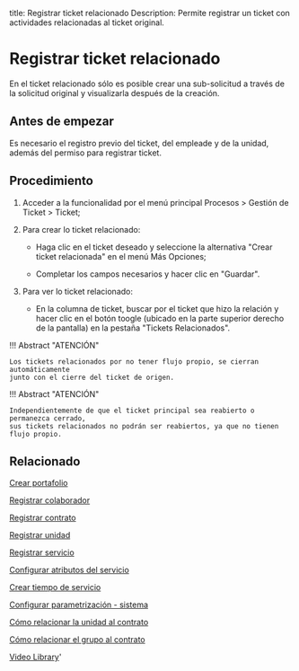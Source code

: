title:  Registrar ticket relacionado
Description: Permite registrar un ticket con actividades relacionadas al ticket original.
# Registrar ticket relacionado

En el ticket relacionado sólo es posible crear una sub-solicitud a través de la solicitud original y visualizarla después de la creación.

Antes de empezar
----------------

Es necesario el registro previo del ticket, del empleade y de la unidad, además
del permiso para registrar ticket.

Procedimiento
-------------

1.  Acceder a la funcionalidad por el menú principal Procesos \> Gestión de
    Ticket \> Ticket;

2.  Para crear lo ticket relacionado:

    -   Haga clic en el ticket deseado y seleccione la alternativa "Crear
        ticket relacionada" en el menú Más Opciones;

    -   Completar los campos necesarios y hacer clic en "Guardar".

3.  Para ver lo ticket relacionado:

    -   En la columna de ticket, buscar por el ticket que hizo la relación y
        hacer clic en el botón toogle (ubicado en la parte superior derecho
        de la pantalla) en la pestaña "Tickets Relacionados".


!!! Abstract "ATENCIÓN"

    Los tickets relacionados por no tener flujo propio, se cierran automáticamente
    junto con el cierre del ticket de origen.

!!! Abstract "ATENCIÓN"

    Independientemente de que el ticket principal sea reabierto o permanezca cerrado,
    sus tickets relacionados no podrán ser reabiertos, ya que no tienen flujo propio.

Relacionado
-----------

[Crear portafolio](/es-es/citsmart-platform-9/processes/portfolio-and-catalog/use/create-the-portfolio.html)

[Registrar colaborador](/es-es/citsmart-platform-9/initial-settings/access-settings/user/register-employee.html)

[Registrar contrato](/es-es/citsmart-platform-9/additional-features/contract-management/use/register-contract.html)

[Registrar unidad](/es-es/citsmart-platform-9/platform-administration/region-and-language/register-unit.html)

[Registrar servicio](/es-es/citsmart-platform-9/processes/portfolio-and-catalog/use/register-a-service.html)

[Configurar atributos del servicio](/es-es/citsmart-platform-9/processes/portfolio-and-catalog/use/configure-services-attributes.html)

[Crear tiempo de servicio](/es-es/citsmart-platform-9/processes/service-level/use/create-time-attendance.html)

[Configurar parametrización - sistema](/es-es/citsmart-platform-9/platform-administration/parameters-list/configure-parametrization-system.html)

[Cómo relacionar la unidad al contrato](/es-es/citsmart-platform-9/processes/tickets/configuration/relate-unit-to-contract.html)

[Cómo relacionar el grupo al contrato](/es-es/citsmart-platform-9/processes/tickets/configuration/relate-group-to-contract.html)

<i class='fa fa-youtube-play  fa-2x' style='color:#97ce17;vertical-align: middle;'> </i> [Video Library](https://www.youtube.com/playlist?list=PLB5qK2uzf2ROfIFL9F-3s-gomHNzudBEy)'

<!-- !!! tip "About"

    <b>Product/Version:</b> CITSmart | 8.00 &nbsp;&nbsp;
    <b>Updated:</b>01/25/2019 – Larissa Lourenço
